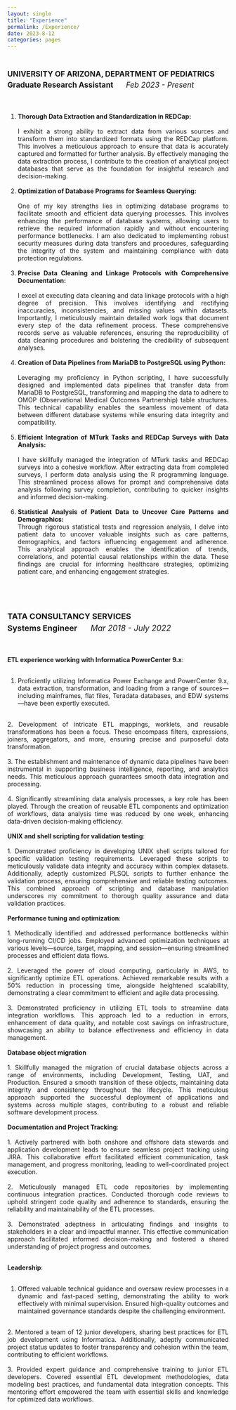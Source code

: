 ```yaml
---
layout: single
title: "Experience"
permalink: /Experience/
date: 2023-8-12
categories: pages
---
```


<div style="text-align: justify;">
  <p style="line-height: 1.5; font-size: 17px;">
      <strong><br> UNIVERSITY OF ARIZONA, DEPARTMENT OF PEDIATRICS 
      </strong><br>                          
            <strong>Graduate Research Assistant&nbsp;&nbsp;&nbsp;&nbsp;&nbsp;&nbsp;</strong>
                  <i>Feb 2023 - Present</i>
   </p>
     <br>
       <p style="line-height: 1.5;font-size: 15px;">
        
1. <strong>Thorough Data Extraction and Standardization in REDCap:</strong><br><br>
   I exhibit a strong ability to extract data from various sources and transform them into standardized formats using the REDCap platform. This involves a meticulous approach to ensure that data is accurately captured and formatted for further analysis. By effectively managing the data extraction process, I contribute to the creation of analytical project databases that serve as the foundation for insightful research and decision-making.
<br><br>
2. <strong>Optimization of Database Programs for Seamless Querying:</strong><br><br>
   One of my key strengths lies in optimizing database programs to facilitate smooth and efficient data querying processes. This involves enhancing the performance of database systems, allowing users to retrieve the required information rapidly and without encountering performance bottlenecks. I am also dedicated to implementing robust security measures during data transfers and procedures, safeguarding the integrity of the system and maintaining compliance with data protection regulations.
<br><br>
3. <strong>Precise Data Cleaning and Linkage Protocols with Comprehensive Documentation:</strong> <br><br>
   I excel at executing data cleaning and data linkage protocols with a high degree of precision. This involves identifying and rectifying inaccuracies, inconsistencies, and missing values within datasets. Importantly, I meticulously maintain detailed work logs that document every step of the data refinement process. These comprehensive records serve as valuable references, ensuring the reproducibility of data cleaning procedures and bolstering the credibility of subsequent analyses.
<br><br>
4. <strong>Creation of Data Pipelines from MariaDB to PostgreSQL using Python:</strong><br><br>
   Leveraging my proficiency in Python scripting, I have successfully designed and implemented data pipelines that transfer data from MariaDB to PostgreSQL, transforming and mapping the data to adhere to OMOP (Observational Medical Outcomes Partnership) table structures. This technical capability enables the seamless movement of data between different database systems while ensuring data integrity and compatibility.
<br><br>
5. <strong>Efficient Integration of MTurk Tasks and REDCap Surveys with Data Analysis:</strong>
<br><br>
   I have skillfully managed the integration of MTurk tasks and REDCap surveys into a cohesive workflow. After extracting data from completed surveys, I perform data analysis using the R programming language. This streamlined process allows for prompt and comprehensive data analysis following survey completion, contributing to quicker insights and informed decision-making.
<br><br>
6. <strong>Statistical Analysis of Patient Data to Uncover Care Patterns and Demographics:
</strong><br>
   Through rigorous statistical tests and regression analysis, I delve into patient data to uncover valuable insights such as care patterns, demographics, and factors influencing engagement and adherence. This analytical approach enables the identification of trends, correlations, and potential causal relationships within the data. These findings are crucial for informing healthcare strategies, optimizing patient care, and enhancing engagement strategies.
 <br>
  </p>       
     <br>
      <p style="line-height: 1.5;font-size: 18px;">
         <strong>TATA CONSULTANCY SERVICES </strong><br>                                           
                  <strong> Systems Engineer&nbsp;&nbsp;&nbsp;&nbsp;&nbsp;&nbsp;</strong>
                  <i>Mar 2018 - July 2022</i>
       </p>
     <br>
       <p style="line-height: 1.5;font-size: 15px;">

<strong>ETL experience working with Informatica PowerCenter 9.x</strong>:<br>
<br>
1. Proficiently utilizing Informatica Power Exchange and PowerCenter 9.x, data extraction, transformation, and loading from a range of sources—including mainframes, flat files, Teradata databases, and EDW systems—have been expertly executed.<br>
<br>
2. Development of intricate ETL mappings, worklets, and reusable transformations has been a focus. These encompass filters, expressions, joiners, aggregators, and more, ensuring precise and purposeful data transformation.<br>
<br>
3. The establishment and maintenance of dynamic data pipelines have been instrumental in supporting business intelligence, reporting, and analytics needs. This meticulous approach guarantees smooth data integration and processing.<br>
<br>
4. Significantly streamlining data analysis processes, a key role has been played. Through the creation of reusable ETL components and optimization of workflows, data analysis time was reduced by one week, enhancing data-driven decision-making efficiency.<br>
<br>
<strong>UNIX and shell scripting for validation testing</strong>:<br>
<br>
1. Demonstrated proficiency in developing UNIX shell scripts tailored for specific validation testing requirements. Leveraged these scripts to meticulously validate data integrity and accuracy within complex datasets. Additionally, adeptly customized PLSQL scripts to further enhance the validation process, ensuring comprehensive and reliable testing outcomes. This combined approach of scripting and database manipulation underscores my commitment to thorough quality assurance and data validation practices.<br>
<br>
<strong>Performance tuning and optimization</strong>:<br>
<br>
1. Methodically identified and addressed performance bottlenecks within long-running CI/CD jobs. Employed advanced optimization techniques at various levels—source, target, mapping, and session—ensuring streamlined processes and efficient data flows.<br><br>
2. Leveraged the power of cloud computing, particularly in AWS, to significantly optimize ETL operations. Achieved remarkable results with a 50% reduction in processing time, alongside heightened scalability, demonstrating a clear commitment to efficient and agile data processing.<br><br>
3. Demonstrated proficiency in utilizing ETL tools to streamline data integration workflows. This approach led to a reduction in errors, enhancement of data quality, and notable cost savings on infrastructure, showcasing an ability to balance effectiveness and efficiency in data management.<br>
<br>
<strong>Database object migration</strong><br>
<br>
1. Skillfully managed the migration of crucial database objects across a range of environments, including Development, Testing, UAT, and Production. Ensured a smooth transition of these objects, maintaining data integrity and consistency throughout the lifecycle. This meticulous approach supported the successful deployment of applications and systems across multiple stages, contributing to a robust and reliable software development process.<br>
<br>
<strong>Documentation and Project Tracking</strong>:<br>
<br>
1. Actively partnered with both onshore and offshore data stewards and application development leads to ensure seamless project tracking using JIRA. This collaborative effort facilitated efficient communication, task management, and progress monitoring, leading to well-coordinated project execution.<br><br>
2. Meticulously managed ETL code repositories by implementing continuous integration practices. Conducted thorough code reviews to uphold stringent code quality and adherence to standards, ensuring the reliability and maintainability of the ETL processes.<br><br>
3. Demonstrated adeptness in articulating findings and insights to stakeholders in a clear and impactful manner. This effective communication approach facilitated informed decision-making and fostered a shared understanding of project progress and outcomes.<br><br>

<strong>Leadership</strong>:<br>
<br>
1. Offered valuable technical guidance and oversaw review processes in a dynamic and fast-paced setting, demonstrating the ability to work effectively with minimal supervision. Ensured high-quality outcomes and maintained governance standards despite the challenging environment.<br>
<br>
2. Mentored a team of 12 junior developers, sharing best practices for ETL job development using Informatica. Additionally, adeptly communicated project status updates to foster transparency and cohesion within the team, contributing to efficient workflows.<br>
<br>
3. Provided expert guidance and comprehensive training to junior ETL developers. Covered essential ETL development methodologies, data modeling best practices, and fundamental data integration concepts. This mentoring effort empowered the team with essential skills and knowledge for optimized data workflows.<br>
</p>



